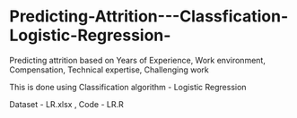 # Predicting-Attrition---Classfication-Logistic-Regression-

Predicting attrition based on Years of Experience, Work environment, Compensation, Technical expertise, Challenging work

This is done using Classification algorithm - Logistic Regression

Dataset - LR.xlsx , 
Code - LR.R
